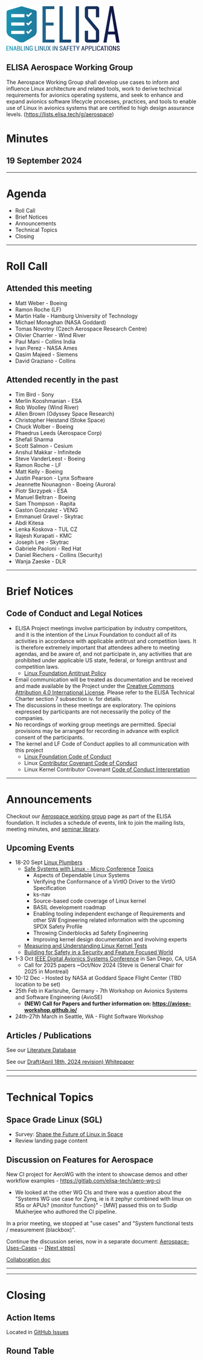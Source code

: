 
![logo](logo_elisa_small.png )

## ELISA Aerospace Working Group

The Aerospace Working Group shall develop use cases to inform and influence Linux architecture and related tools, work to derive technical requirements for avionics operating systems, and seek to enhance and expand avionics software lifecycle processes, practices, and tools to enable use of Linux in avionics systems that are certified to high design assurance levels.  (https://lists.elisa.tech/g/aerospace)

# Minutes

## 19 September 2024

---

# Agenda

- Roll Call
- Brief Notices
- Announcements
- Technical Topics
- Closing

---

# Roll Call

## Attended this meeting

- Matt Weber - Boeing
- Ramon Roche (LF)
- Martin Halle - Hamburg University of Technology
- Michael Monaghan (NASA Goddard)
- Tomas Novotny (Czech Aerospace Research Centre)
- Olivier Charrier - Wind River
- Paul Mani - Collins India
- Ivan Perez - NASA Ames
- Qasim Majeed - Siemens
- David Graziano - Collins

## Attended recently in the past

- Tim Bird - Sony
- Merlin Kooshmanian - ESA
- Rob Woolley (Wind River)
- Allen Brown (Odyssey Space Research)
- Christopher Heistand (Stoke Space)
- Chuck Wolber - Boeing
- Phaedrus Leeds (Aerospace Corp)
- Shefali Sharma
- Scott Salmon - Cesium
- Anshul Makkar - Infinitede
- Steve VanderLeest - Boeing
- Ramon Roche - LF
- Matt Kelly - Boeing
- Justin Pearson - Lynx Software
- Jeannette Nounagnon - Boeing (Aurora)
- Piotr Skrzypek - ESA
- Manuel Beltran - Boeing
- Sam Thompson - Rapita
- Gaston Gonzalez - VENG
- Emmanuel Gravel - Skytrac
- Abdi Kitesa
- Lenka Koskova - TUL CZ
- Rajesh Kurapati - KMC
- Joseph Lee - Skytrac
- Gabriele Paoloni - Red Hat
- Daniel Riechers - Collins (Security)
- Wanja Zaeske - DLR

---

# Brief Notices

## Code of Conduct and Legal Notices

- ELISA Project meetings involve participation by industry competitors, and it is the intention of the Linux Foundation to conduct all of its activities in accordance with applicable antitrust and competition laws. It is therefore extremely important that attendees adhere to meeting agendas, and be aware of, and not participate in, any activities that are prohibited under applicable US state, federal, or foreign antitrust and competition laws.
  - [Linux Foundation Antitrust Policy](http://www.linuxfoundation.org/antitrust-policy)
- Email communication will be treated as documentation and be received and made available by the Project under the [Creative Commons Attribution 4.0 International License](http://creativecommons.org/licenses/by/4.0). Please refer to the ELISA Technical Charter section 7 subsection iv. for details.
- The discussions in these meetings are exploratory. The opinions expressed by participants are not necessarily the policy of the companies.
- No recordings of working group meetings are permitted. Special provisions may be arranged for recording in advance with explicit consent of the participants.
- The kernel and LF Code of Conduct applies to all communication with this project
  - [Linux Foundation Code of Conduct](https://www.linuxfoundation.org/code-of-conduct/)
  - Linux [Contributor Covenant Code of Conduct](https://git.kernel.org/pub/scm/linux/kernel/git/torvalds/linux.git/tree/Documentation/process/code-of-conduct.rst)
  - Linux Kernel Contributor Covenant [Code of Conduct Interpretation](https://git.kernel.org/pub/scm/linux/kernel/git/torvalds/linux.git/tree/Documentation/process/code-of-conduct-interpretation.rst)


---

# Announcements

Checkout our [Aerospace working group](https://lists.elisa.tech/g/aerospace) page as part of the ELISA foundation.  It includes a schedule of events, link to join the mailing lists, meeting minutes, and [seminar library](https://elisa.tech/seminar-series/).  

## Upcoming Events

- 18-20 Sept [Linux Plumbers](https://lpc.events/)
  - [Safe Systems with Linux - Micro Conference](https://lpc.events/event/18/contributions/1663/) [Topics](https://lpc.events/event/18/sessions/187/#20240920)
    - Aspects of Dependable Linux Systems
    - Verifying the Conformance of a VirtIO Driver to the VirtIO Specification
    - ks-nav
    - Source-based code coverage of Linux kernel
    - BASIL development roadmap
    - Enabling tooling independent exchange of Requirements and other SW Engineering related information with the upcoming SPDX Safety Profile
    - Throwing Cinderblocks ad Safety Engineering
    - Improving kernel design documentation and involving experts
  - [Measuring and Understanding Linux Kernel Tests](https://lpc.events/event/18/contributions/1793/)
  - [Building for Safety in a Security and Feature Focused World](https://lpc.events/event/18/contributions/1745/)
- 1-3 Oct [IEEE Digital Avionics Systems Conference](http://dasconline.org/) in San Diego, CA, USA
  - Call for 2025 papers ~Oct/Nov 2024 (Steve is General Chair for 2025 in Montreal)
- 10-12 Dec - Hosted by NASA at Goddard Space Flight Center (TBD location to be set)
- 25th Feb in Karlsruhe, Germany - 7th Workshop on Avionics Systems and Software Engineering (AvioSE)
  - **(NEW) Call for Papers and further information on: https://aviose-workshop.github.io/**
- 24th-27th March in Seattle, WA - Flight Software Workshop

## Articles / Publications

See our [Literature Database](../literature-database/literature.bib)

See our [Draft(April 18th, 2024 revision) Whitepaper](../docs/20240418_ELISA_AeroWG_Whitepaper.pdf)

---
---
# Technical Topics

## Space Grade Linux (SGL)

- Survey: [Shape the Future of Linux in Space](https://lists.elisa.tech/g/aerospace/topic/help_shape_the_future_of/108506014)
- Review landing page content

## Discussion on Features for Aerospace

New CI project for AeroWG with the intent to showcase demos and other workflow examples - https://gitlab.com/elisa-tech/aero-wg-ci
  - We looked at the other WG CIs and there was a question about the "Systems WG use case for Zynq, ie is it zephyr combined with linux on R5s or APUs?  (monitor function)" - [MW] passed this on to Sudip Mukherjee who authored the CI pipeline.

In a prior meeting, we stopped at "use cases" and "System functional tests / measurement (blackbox)".

Continue the discussion series, now in a separate document:
[Aerospace-Uses-Cases](../Aerospace-Uses-Cases.md) -- [[Next steps]](https://github.com/elisa-tech/wg-aerospace/blob/main/Aerospace-Uses-Cases.md#foreseeable-next-steps-tbc-at-on-of-the-next-meetings)

[Collaboration doc](https://annuel2.framapad.org/p/xu58a5s8qj-elisa-aerowg-a8x2?lang=en)

---
---

# Closing

## Action Items

Located in [GitHub Issues](https://github.com/elisa-tech/wg-aerospace/issues)

## Round Table

